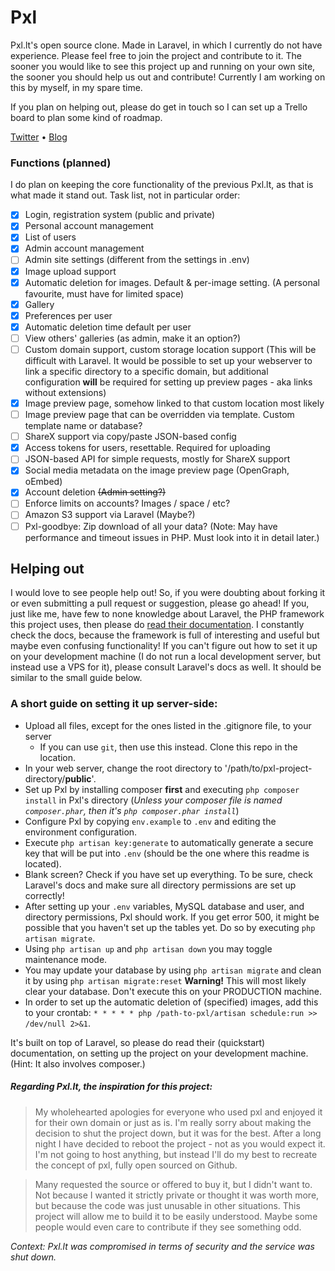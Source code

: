 # Pxl
Pxl.lt's open source clone. Made in Laravel, in which I currently do not have experience.
Please feel free to join the project and contribute to it. The sooner you would like
to see this project up and running on your own site, the sooner you should help us out
and contribute! Currently I am working on this by myself, in my spare time.

If you plan on helping out, please do get in touch so I can set up a Trello board to plan some kind of roadmap.

[Twitter](https://twitter.com/MaxKorlaar) &bull; [Blog](https://maxkorlaar.com/blog)

### Functions (planned)
I do plan on keeping the core functionality of the previous Pxl.lt, as that is what made it stand out.
Task list, not in particular order:
- [x] Login, registration system (public and private)
- [x] Personal account management
- [x] List of users
- [x] Admin account management
- [ ] Admin site settings (different from the settings in .env)
- [x] Image upload support
- [x] Automatic deletion for images. Default & per-image setting. (A personal favourite, must have for limited space)
- [x] Gallery
- [x] Preferences per user
- [x] Automatic deletion time default per user
- [ ] View others' galleries (as admin, make it an option?)
- [ ] Custom domain support, custom storage location support (This will be difficult with Laravel.
It would be possible to set up your webserver to link a specific directory to a specific domain,
but additional configuration **will** be required for setting up preview pages - aka links without extensions)
- [x] Image preview page, somehow linked to that custom location most likely
- [ ] Image preview page that can be overridden via template. Custom template name or database?
- [ ] ShareX support via copy/paste JSON-based config
- [x] Access tokens for users, resettable. Required for uploading
- [ ] JSON-based API for simple requests, mostly for ShareX support
- [x] Social media metadata on the image preview page (OpenGraph, oEmbed)
- [x] Account deletion ~~(Admin setting?)~~
- [ ] Enforce limits on accounts? Images / space / etc?
- [ ] Amazon S3 support via Laravel (Maybe?)
- [ ] Pxl-goodbye: Zip download of all your data? (Note:
May have performance and timeout issues in PHP. Must look into it in detail later.)

## Helping out
I would love to see people help out! So, if you were doubting about forking it or even submitting
a pull request or suggestion, please go ahead!
If you, just like me, have few to none knowledge about Laravel, the PHP framework this project uses,
then please do [read their documentation](https://laravel.com/docs/master). I constantly check the docs, because
the framework is full of interesting and useful but maybe even confusing functionality!
If you can't figure out how to set it up on your development machine (I do not run a local development server,
but instead use a VPS for it), please consult Laravel's docs as well.
It should be similar to the small guide below.

### A short guide on setting it up server-side:
* Upload all files, except for the ones listed in the .gitignore file, to your server
    * If you can use `git`, then use this instead. Clone this repo in the location.
* In your web server, change the root directory to '/path/to/pxl-project-directory/**public**'.
* Set up Pxl by installing composer **first** and executing `php composer install` in Pxl's directory (_Unless your composer
file is named `composer.phar`, then it's `php composer.phar install`_)
* Configure Pxl by copying `env.example` to `.env` and editing the environment configuration.
* Execute `php artisan key:generate` to automatically generate a secure key that will be put into `.env`
(should be the one where this readme is located).
* Blank screen? Check if you have set up everything. To be sure, check Laravel's docs and make sure all directory permissions are set up correctly!
* After setting up your `.env` variables, MySQL database and user, and directory permissions, Pxl should work.
If you get error 500, it might be possible that you haven't set up the tables yet. Do so by executing `php artisan migrate`.
* Using `php artisan up` and `php artisan down` you may toggle maintenance mode.
* You may update your database by using `php artisan migrate` and clean it by using `php artisan migrate:reset` **Warning!** This will most likely clear your database. Don't execute this on your PRODUCTION machine.
* In order to set up the automatic deletion of (specified) images, add this to your crontab: `* * * * * php /path-to-pxl/artisan schedule:run >> /dev/null 2>&1`.

It's built on top of Laravel, so please do read their (quickstart) documentation,
on setting up the project on your development machine. (Hint: It also involves composer.)

##### Regarding Pxl.lt, the inspiration for this project:


>My wholehearted apologies for everyone who used pxl and enjoyed it for their own domain or just as is. I'm really sorry about making the decision to shut the project down, but it was for the best. After a long night I have decided to reboot the project - not as you would expect it. I'm not going to host anything, but instead I'll do my best to recreate the concept of pxl, fully open sourced on Github.

>Many requested the source or offered to buy it, but I didn't want to. Not because I wanted it strictly private or thought it was worth more, but because the code was just unusable in other situations. This project will allow me to build it to be easily understood. Maybe some people would even care to contribute if they see something odd.

_Context: Pxl.lt was compromised in terms of security and the service was shut down._
